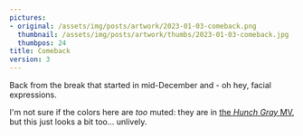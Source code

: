 ```yaml
---
pictures:
- original: /assets/img/posts/artwork/2023-01-03-comeback.png
  thumbnail: /assets/img/posts/artwork/thumbs/2023-01-03-comeback.jpg
  thumbpos: 24
title: Comeback
version: 3
---
```

Back from the break that started in mid-December and - oh hey, facial expressions.

I'm not sure if the colors here are *too* muted: they are in [the *Hunch Gray* MV](https://www.youtube.com/watch?v=ugpywe34_30), but this just looks a bit too... unlively.
